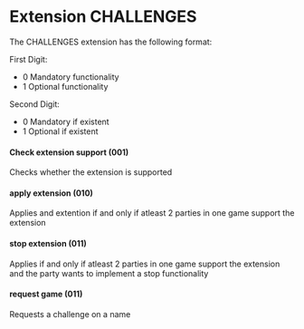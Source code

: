 # Extension CHALLENGES

The CHALLENGES extension has the following format:

First Digit:

 - 0 Mandatory functionality
 - 1 Optional functionality

Second Digit:

 - 0 Mandatory if existent
 - 1 Optional if existent


#### Check extension support (001)

Checks whether the extension is supported

#### apply extension (010)

Applies and extention if and only if atleast 2 parties in one game support the extension

#### stop extension  (011)

Applies if and only if atleast 2 parties in one game support the extension and the party wants to implement a stop functionality

#### request game (011)

Requests a challenge on a name